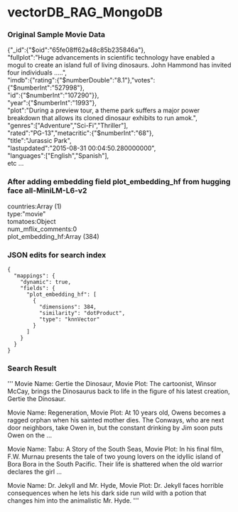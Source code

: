 # vectorDB_RAG_MongoDB

### Original Sample Movie Data

{"_id":{"$oid":"65fe08ff62a48c85b235846a"},
<br>
"fullplot":"Huge advancements in scientific technology have enabled a mogul to create an island full of living dinosaurs. John Hammond has invited four individuals .....",
<br>
"imdb":{"rating":{"$numberDouble":"8.1"},"votes":{"$numberInt":"527998"},
<br>
"id":{"$numberInt":"107290"}},
<br>
"year":{"$numberInt":"1993"},
<br>
"plot":"During a preview tour, a theme park suffers a major power breakdown that allows its cloned dinosaur exhibits to run amok.",
<br>
"genres":["Adventure","Sci-Fi","Thriller"],
<br>
"rated":"PG-13","metacritic":{"$numberInt":"68"},
<br>
"title":"Jurassic Park",
<br>
"lastupdated":"2015-08-31 00:04:50.280000000",
<br>
"languages":["English","Spanish"],
<br>
etc ...
### After adding embedding field plot_embedding_hf from hugging face all-MiniLM-L6-v2
countries:Array (1)
<br>
type:"movie"
<br>
tomatoes:Object
<br>
num_mflix_comments:0
<br>
plot_embedding_hf:Array (384)
### JSON edits for search index
```
{
  "mappings": {
    "dynamic": true,
    "fields": {
      "plot_embedding_hf": [
        {
          "dimensions": 384,
          "similarity": "dotProduct",
          "type": "knnVector"
        }
      ]
    }
  }
}
```
### Search Result
'''
Movie Name: Gertie the Dinosaur,
Movie Plot: The cartoonist, Winsor McCay, brings the Dinosaurus back to life in the figure of his latest creation, Gertie the Dinosaur.

Movie Name: Regeneration,
Movie Plot: At 10 years old, Owens becomes a ragged orphan when his sainted mother dies. The Conways, who are next door neighbors, take Owen in, but the constant drinking by Jim soon puts Owen on the ...

Movie Name: Tabu: A Story of the South Seas,
Movie Plot: In his final film, F.W. Murnau presents the tale of two young lovers on the idyllic island of Bora Bora in the South Pacific. Their life is shattered when the old warrior declares the girl ...

Movie Name: Dr. Jekyll and Mr. Hyde,
Movie Plot: Dr. Jekyll faces horrible consequences when he lets his dark side run wild with a potion that changes him into the animalistic Mr. Hyde.
'''

